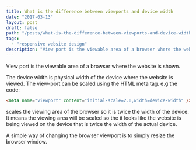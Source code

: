 ```yaml
---
title: What is the difference between viewports and device width
date: "2017-03-13"
layout: post
draft: false
path: "/posts/what-is-the-difference-between-viewports-and-device-width"
tags:
  - "responsive website design"
description: "View port is the viewable area of a browser where the website is shown."
---
```


View port is the viewable area of a browser where the website is shown.

The device width is physical width of the device where the website is viewed. The view-port can be scaled using the HTML meta tag. e.g the code:

```html
<meta name="viewport" content="initial-scale=2.0,width=device-width" />
```

scales the viewing area of the browser so it is twice the width of the device. It means the viewing area will be scaled so the it looks like the website is being viewed on the device that is twice the width of the actual device.

A simple way of changing the browser viewport is to simply resize the browser window.
